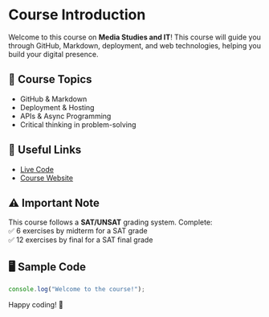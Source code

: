 # Course Introduction  

Welcome to this course on **Media Studies and IT**! This course will guide you through GitHub, Markdown, deployment, and web technologies, helping you build your digital presence.  

## 📌 Course Topics  
- GitHub & Markdown  
- Deployment & Hosting  
- APIs & Async Programming  
- Critical thinking in problem-solving  

## 🔗 Useful Links  
- [Live Code](https://livecode.codeadam.ca/)  
- [Course Website](http://codeadam.infinityfreeapp.com)  

## ⚠️ Important Note  
This course follows a **SAT/UNSAT** grading system. Complete:  
✅ 6 exercises by midterm for a SAT grade  
✅ 12 exercises by final for a SAT final grade  

## 🖥️ Sample Code  
```js
console.log("Welcome to the course!");
```

Happy coding! 🚀  
